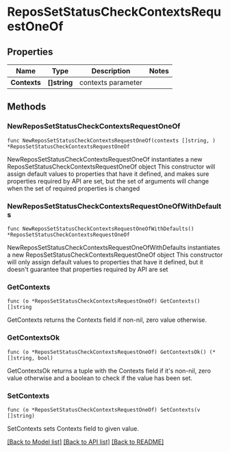 # ReposSetStatusCheckContextsRequestOneOf

## Properties

Name | Type | Description | Notes
------------ | ------------- | ------------- | -------------
**Contexts** | **[]string** | contexts parameter | 

## Methods

### NewReposSetStatusCheckContextsRequestOneOf

`func NewReposSetStatusCheckContextsRequestOneOf(contexts []string, ) *ReposSetStatusCheckContextsRequestOneOf`

NewReposSetStatusCheckContextsRequestOneOf instantiates a new ReposSetStatusCheckContextsRequestOneOf object
This constructor will assign default values to properties that have it defined,
and makes sure properties required by API are set, but the set of arguments
will change when the set of required properties is changed

### NewReposSetStatusCheckContextsRequestOneOfWithDefaults

`func NewReposSetStatusCheckContextsRequestOneOfWithDefaults() *ReposSetStatusCheckContextsRequestOneOf`

NewReposSetStatusCheckContextsRequestOneOfWithDefaults instantiates a new ReposSetStatusCheckContextsRequestOneOf object
This constructor will only assign default values to properties that have it defined,
but it doesn't guarantee that properties required by API are set

### GetContexts

`func (o *ReposSetStatusCheckContextsRequestOneOf) GetContexts() []string`

GetContexts returns the Contexts field if non-nil, zero value otherwise.

### GetContextsOk

`func (o *ReposSetStatusCheckContextsRequestOneOf) GetContextsOk() (*[]string, bool)`

GetContextsOk returns a tuple with the Contexts field if it's non-nil, zero value otherwise
and a boolean to check if the value has been set.

### SetContexts

`func (o *ReposSetStatusCheckContextsRequestOneOf) SetContexts(v []string)`

SetContexts sets Contexts field to given value.



[[Back to Model list]](../README.md#documentation-for-models) [[Back to API list]](../README.md#documentation-for-api-endpoints) [[Back to README]](../README.md)


